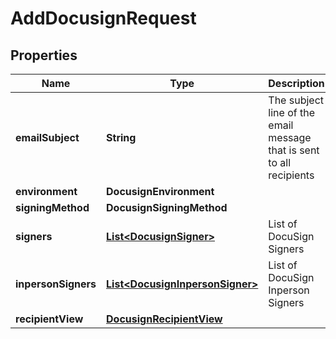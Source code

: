 

# AddDocusignRequest


## Properties

| Name | Type | Description | Notes |
|------------ | ------------- | ------------- | -------------|
|**emailSubject** | **String** | The subject line of the email message that is sent to all recipients |  [optional] |
|**environment** | **DocusignEnvironment** |  |  |
|**signingMethod** | **DocusignSigningMethod** |  |  |
|**signers** | [**List&lt;DocusignSigner&gt;**](DocusignSigner.md) | List of DocuSign Signers |  |
|**inpersonSigners** | [**List&lt;DocusignInpersonSigner&gt;**](DocusignInpersonSigner.md) | List of DocuSign Inperson Signers |  [optional] |
|**recipientView** | [**DocusignRecipientView**](DocusignRecipientView.md) |  |  [optional] |



